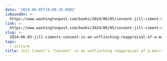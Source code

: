 ```yaml
---
date: '2024-06-05T19:08:35.000Z'
isBasedOn: >-
  https://www.washingtonpost.com/books/2024/06/05/consent-jill-ciment-memoir-review/
link: >-
  https://www.washingtonpost.com/books/2024/06/05/consent-jill-ciment-memoir-review/
slug: >-
  2024-06-05-jill-ciments-consent-is-an-unflinching-reappraisal-of-a-marriage-the-w
tags:
  - culture
title: Jill Ciment’s ‘Consent’ is an unflinching reappraisal of a marriage - The W
---
```

 
